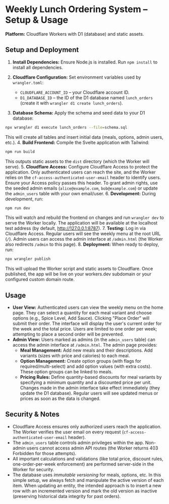 # Weekly Lunch Ordering System – Setup & Usage
**Platform:** Cloudflare Workers with D1 (database) and static assets.

## Setup and Deployment
1. **Install Dependencies:** Ensure Node.js is installed. Run `npm install` to install all dependencies.

2. **Cloudflare Configuration:** Set environment variables used by `wrangler.toml`:
   - `CLOUDFLARE_ACCOUNT_ID` – your Cloudflare account ID.
   - `D1_DATABASE_ID` – the ID of the D1 database named `lunch_orders` (create it with `wrangler d1 create lunch_orders`).

3. **Database Schema:** Apply the schema and seed data to your D1 database:
```bash
npx wrangler d1 execute lunch_orders --file=schema.sql
```
This will create all tables and insert initial data (meals, options, admin users, etc.).
4. **Build Frontend:** Compile the Svelte application with Tailwind:
```bash
npm run build
```
This outputs static assets to the `dist` directory (which the Worker will serve).
5. **Cloudflare Access:** Configure Cloudflare Access to protect the application. Only authenticated users can reach the site, and the Worker relies on the `cf-access-authenticated-user-email` header to identify users. Ensure your Access policy passes this header. To grant admin rights, use the seeded admin emails (`alice@example.com`, `bob@example.com`) or update the `admin_users` table with your own email/user.
6. **Development:** During development, run:
```bash
npm run dev
```
This will watch and rebuild the frontend on changes and run `wrangler dev` to serve the Worker locally. The application will be available at the localhost test address (by default, http://127.0.0.1:8787).
7. **Testing:** Log in via Cloudflare Access. Regular users will see the weekly menu at the root URL (`/`). Admin users can access the admin interface at `/admin.html` (the Worker also redirects `/admin` to this page).
8. **Deployment:** When ready to deploy, run:
```bash
npx wrangler publish
```
This will upload the Worker script and static assets to Cloudflare. Once published, the app will be live on your workers.dev subdomain or your configured custom domain route.

## Usage
- **User View:** Authenticated users can view the weekly menu on the home page. They can select a quantity for each meal variant and choose options (e.g., Spice Level, Add Sauce). Clicking "Place Order" will submit their order. The interface will display the user's current order for the week and the total price. Users are limited to one order per week; attempting to place a second order will be prevented.
- **Admin View:** Users marked as admins (in the `admin_users` table) can access the admin interface at `/admin.html`. The admin page provides:
  - **Meal Management:** Add new meals and their descriptions. Add variants (sizes with price and calories) to each meal.
  - **Option Management:** Create option groups (with flags for required/multi-select) and add option values (with extra costs). These option groups can be linked to meals.
  - **Pricing Rules:** Define quantity-based discounts for meal variants by specifying a minimum quantity and a discounted price per unit.
Changes made in the admin interface take effect immediately (they update the D1 database). Regular users will see updated menus or prices as soon as the data is changed.

## Security & Notes
- Cloudflare Access ensures only authorized users reach the application. The Worker verifies the user email on every request (`cf-access-authenticated-user-email` header).
- The `admin_users` table controls admin privileges within the app. Non-admin users cannot access admin API routes (the Worker returns 403 Forbidden for those attempts).
- All important calculations and validations (like total price, discount rules, one-order-per-week enforcement) are performed server-side in the Worker for security.
- The database uses *immutable versioning* for meals, options, etc. In this simple setup, we always fetch and manipulate the active version of each item. When updating an entity, the intended approach is to insert a new row with an incremented version and mark the old version as inactive (preserving historical data integrity for past orders).
